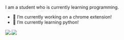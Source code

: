 
I am a student who is currently learning programming.
- 🔭 I’m currently working on a chrome extension!
- 🌱 I’m currently learning python!


<a href="">
  <img align="center" src="https://github-readme-stats.vercel.app/api?username=MaceChettiyadan&show_icons=true&theme=merko">
</a>
<a href="">
  <img align="center" src="https://github-readme-stats.vercel.app/api/top-langs/?username=MaceChettiyadan&layout=compact&theme=merko">
</a>
